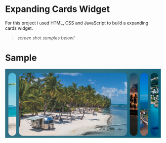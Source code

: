 # Expanding Cards Widget

For this project i used HTML, CSS and JavaScript to build a expanding cards widget.

> _screen shot samples below!_

# Sample

![Mark Down](./md.png?raw=true)
